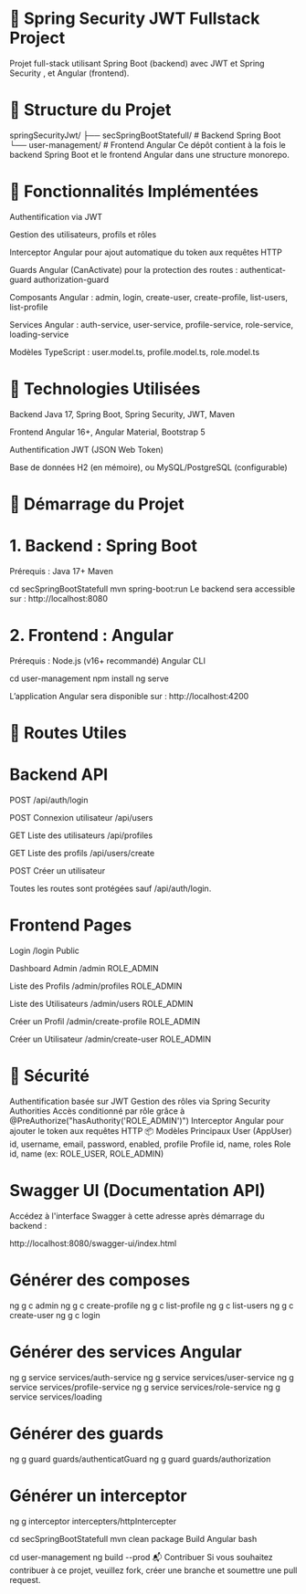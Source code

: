 # 🔐 Spring Security JWT Fullstack Project

Projet full-stack utilisant Spring Boot (backend) avec JWT et Spring Security , et Angular (frontend).

# 📁 Structure du Projet

springSecurityJwt/
├── secSpringBootStatefull/ # Backend Spring Boot
└── user-management/ # Frontend Angular
Ce dépôt contient à la fois le backend Spring Boot et le frontend Angular dans une structure monorepo.

# 🧩 Fonctionnalités Implémentées

Authentification via JWT

Gestion des utilisateurs, profils et rôles

Interceptor Angular pour ajout automatique du token aux requêtes HTTP

Guards Angular (CanActivate) pour la protection des routes :
authenticat-guard
authorization-guard

Composants Angular :
admin, login, create-user, create-profile, list-users, list-profile

Services Angular :
auth-service, user-service, profile-service, role-service, loading-service

Modèles TypeScript :
user.model.ts, profile.model.ts, role.model.ts

# 🔧 Technologies Utilisées

Backend
Java 17, Spring Boot, Spring Security, JWT, Maven

Frontend
Angular 16+, Angular Material, Bootstrap 5

Authentification
JWT (JSON Web Token)

Base de données
H2 (en mémoire), ou MySQL/PostgreSQL (configurable)

# 🚀 Démarrage du Projet

# 1. Backend : Spring Boot

Prérequis :
Java 17+
Maven

cd secSpringBootStatefull
mvn spring-boot:run
Le backend sera accessible sur : http://localhost:8080

# 2. Frontend : Angular

Prérequis :
Node.js (v16+ recommandé)
Angular CLI

cd user-management
npm install
ng serve

L’application Angular sera disponible sur : http://localhost:4200

# 📝 Routes Utiles

# Backend API

POST
/api/auth/login

POST
Connexion utilisateur
/api/users

GET
Liste des utilisateurs
/api/profiles

GET
Liste des profils
/api/users/create

POST
Créer un utilisateur

Toutes les routes sont protégées sauf /api/auth/login.

# Frontend Pages

Login
/login
Public

Dashboard Admin
/admin
ROLE_ADMIN

Liste des Profils
/admin/profiles
ROLE_ADMIN

Liste des Utilisateurs
/admin/users
ROLE_ADMIN

Créer un Profil
/admin/create-profile
ROLE_ADMIN

Créer un Utilisateur
/admin/create-user
ROLE_ADMIN

# 🔐 Sécurité

Authentification basée sur JWT
Gestion des rôles via Spring Security Authorities
Accès conditionné par rôle grâce à @PreAuthorize("hasAuthority('ROLE_ADMIN')")
Interceptor Angular pour ajouter le token aux requêtes HTTP
📦 Modèles Principaux
User (AppUser)
id, username, email, password, enabled, profile
Profile
id, name, roles
Role
id, name (ex: ROLE_USER, ROLE_ADMIN)

# Swagger UI (Documentation API)

Accédez à l'interface Swagger à cette adresse après démarrage du backend :

http://localhost:8080/swagger-ui/index.html

# Générer des composes

ng g c admin
ng g c create-profile
ng g c list-profile
ng g c list-users
ng g c create-user
ng g c login

# Générer des services Angular

ng g service services/auth-service
ng g service services/user-service
ng g service services/profile-service
ng g service services/role-service
ng g service services/loading

# Générer des guards

ng g guard guards/authenticatGuard
ng g guard guards/authorization

# Générer un interceptor

ng g interceptor intercepters/httpIntercepter

cd secSpringBootStatefull
mvn clean package
Build Angular
bash

cd user-management
ng build --prod
📬 Contribuer
Si vous souhaitez contribuer à ce projet, veuillez fork, créer une branche et soumettre une pull request.
